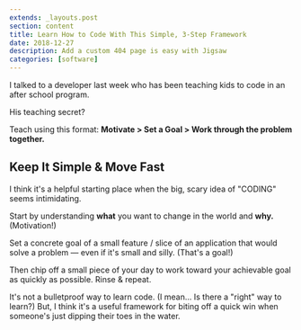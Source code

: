 ```yaml
---
extends: _layouts.post
section: content
title: Learn How to Code With This Simple, 3-Step Framework
date: 2018-12-27
description: Add a custom 404 page is easy with Jigsaw
categories: [software]
---
```


I talked to a developer last week who has been teaching kids to code in an after school program. 

His teaching secret? 

Teach using this format: **Motivate > Set a Goal > Work through the problem together.**

## Keep It Simple & Move Fast
I think it's a helpful starting place when the big, scary idea of "CODING" seems intimidating.

Start by understanding **what** you want to change in the world and **why.** (Motivation!) 

Set a concrete goal of a small feature / slice of an application that would solve a problem — even if it's small and silly. (That's a goal!) 

Then chip off a small piece of your day to work toward your achievable goal as quickly as possible. Rinse & repeat.

It's not a bulletproof way to learn code. (I mean... Is there a "right" way to learn?) But, I think it's a useful framework for biting off a quick win when someone's just dipping their toes in the water.